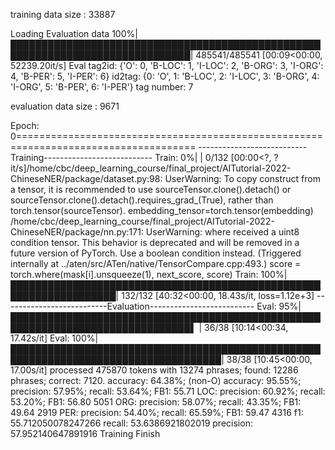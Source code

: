 training data size : 33887

Loading Evaluation data
100%|███████████████████████████████████████████████████████████████████████████████| 485541/485541 [00:09<00:00, 52239.20it/s]
Eval
tag2id: {'O': 0, 'B-LOC': 1, 'I-LOC': 2, 'B-ORG': 3, 'I-ORG': 4, 'B-PER': 5, 'I-PER': 6}
id2tag: {0: 'O', 1: 'B-LOC', 2: 'I-LOC', 3: 'B-ORG', 4: 'I-ORG', 5: 'B-PER', 6: 'I-PER'}
tag number: 7 

evaluation data size : 9671 


Epoch: 0=====================================================================================
---------------------------Training---------------------------
Train:   0%|                                                                                           | 0/132 [00:00<?, ?it/s]/home/cbc/deep_learning_course/final_project/AITutorial-2022-ChineseNER/package/dataset.py:98: UserWarning: To copy construct from a tensor, it is recommended to use sourceTensor.clone().detach() or sourceTensor.clone().detach().requires_grad_(True), rather than torch.tensor(sourceTensor).
  embedding_tensor=torch.tensor(embedding)
/home/cbc/deep_learning_course/final_project/AITutorial-2022-ChineseNER/package/nn.py:171: UserWarning: where received a uint8 condition tensor. This behavior is deprecated and will be removed in a future version of PyTorch. Use a boolean condition instead. (Triggered internally at ../aten/src/ATen/native/TensorCompare.cpp:493.)
  score = torch.where(mask[i].unsqueeze(1), next_score, score)
Train: 100%|███████████████████████████████████████████████████████████████████| 132/132 [40:32<00:00, 18.43s/it, loss=1.12e+3]
--------------------------Evaluation--------------------------
Eval:  95%|███████████████████████████████████████████████████████████████████████████████▌    | 36/38 [10:14<00:34, 17.42s/it]
Eval: 100%|████████████████████████████████████████████████████████████████████████████████████| 38/38 [10:45<00:00, 17.00s/it]
processed 475870 tokens with 13274 phrases; found: 12286 phrases; correct: 7120.
accuracy:  64.38%; (non-O)
accuracy:  95.55%; precision:  57.95%; recall:  53.64%; FB1:  55.71
              LOC: precision:  60.92%; recall:  53.20%; FB1:  56.80  5051
              ORG: precision:  58.07%; recall:  43.35%; FB1:  49.64  2919
              PER: precision:  54.40%; recall:  65.59%; FB1:  59.47  4316
f1: 55.712050078247266
recall: 53.6386921802019
precision: 57.952140647891916
Training Finish
